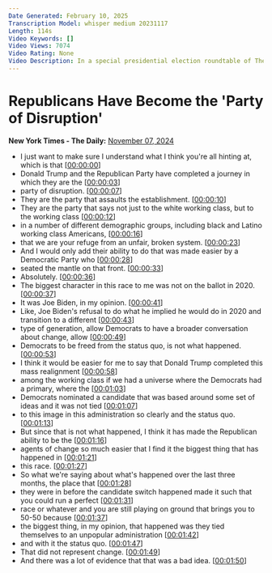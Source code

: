 ```yaml
---
Date Generated: February 10, 2025
Transcription Model: whisper medium 20231117
Length: 114s
Video Keywords: []
Video Views: 7074
Video Rating: None
Video Description: In a special presidential election roundtable of The Daily, the host Michael Barbaro discusses with a panel how the Republican Party has shifted to become "the party of disruption."
---
```


# Republicans Have Become the 'Party of Disruption'
**New York Times - The Daily:** [November 07, 2024](https://www.youtube.com/watch?v=oj6z2ZK453A)
*  I just want to make sure I understand what I think you're all hinting at, which is that [[00:00:00](https://www.youtube.com/watch?v=oj6z2ZK453A&t=0.0s)]
*  Donald Trump and the Republican Party have completed a journey in which they are the [[00:00:03](https://www.youtube.com/watch?v=oj6z2ZK453A&t=3.2s)]
*  party of disruption. [[00:00:07](https://www.youtube.com/watch?v=oj6z2ZK453A&t=7.44s)]
*  They are the party that assaults the establishment. [[00:00:10](https://www.youtube.com/watch?v=oj6z2ZK453A&t=10.120000000000001s)]
*  They are the party that says not just to the white working class, but to the working class [[00:00:12](https://www.youtube.com/watch?v=oj6z2ZK453A&t=12.52s)]
*  in a number of different demographic groups, including black and Latino working class Americans, [[00:00:16](https://www.youtube.com/watch?v=oj6z2ZK453A&t=16.92s)]
*  that we are your refuge from an unfair, broken system. [[00:00:23](https://www.youtube.com/watch?v=oj6z2ZK453A&t=23.48s)]
*  And I would only add their ability to do that was made easier by a Democratic Party who [[00:00:28](https://www.youtube.com/watch?v=oj6z2ZK453A&t=28.44s)]
*  seated the mantle on that front. [[00:00:33](https://www.youtube.com/watch?v=oj6z2ZK453A&t=33.32s)]
*  Absolutely. [[00:00:36](https://www.youtube.com/watch?v=oj6z2ZK453A&t=36.24s)]
*  The biggest character in this race to me was not on the ballot in 2020. [[00:00:37](https://www.youtube.com/watch?v=oj6z2ZK453A&t=37.24s)]
*  It was Joe Biden, in my opinion. [[00:00:41](https://www.youtube.com/watch?v=oj6z2ZK453A&t=41.0s)]
*  Like, Joe Biden's refusal to do what he implied he would do in 2020 and transition to a different [[00:00:43](https://www.youtube.com/watch?v=oj6z2ZK453A&t=43.160000000000004s)]
*  type of generation, allow Democrats to have a broader conversation about change, allow [[00:00:49](https://www.youtube.com/watch?v=oj6z2ZK453A&t=49.44s)]
*  Democrats to be freed from the status quo, is not what happened. [[00:00:53](https://www.youtube.com/watch?v=oj6z2ZK453A&t=53.8s)]
*  I think it would be easier for me to say that Donald Trump completed this mass realignment [[00:00:58](https://www.youtube.com/watch?v=oj6z2ZK453A&t=58.28s)]
*  among the working class if we had a universe where the Democrats had a primary, where the [[00:01:03](https://www.youtube.com/watch?v=oj6z2ZK453A&t=63.120000000000005s)]
*  Democrats nominated a candidate that was based around some set of ideas and it was not tied [[00:01:07](https://www.youtube.com/watch?v=oj6z2ZK453A&t=67.92s)]
*  to this image in this administration so clearly and the status quo. [[00:01:13](https://www.youtube.com/watch?v=oj6z2ZK453A&t=73.08s)]
*  But since that is not what happened, I think it has made the Republican ability to be the [[00:01:16](https://www.youtube.com/watch?v=oj6z2ZK453A&t=76.52000000000001s)]
*  agents of change so much easier that I find it the biggest thing that has happened in [[00:01:21](https://www.youtube.com/watch?v=oj6z2ZK453A&t=81.84s)]
*  this race. [[00:01:27](https://www.youtube.com/watch?v=oj6z2ZK453A&t=87.04s)]
*  So what we're saying about what's happened over the last three months, the place that [[00:01:28](https://www.youtube.com/watch?v=oj6z2ZK453A&t=88.36s)]
*  they were in before the candidate switch happened made it such that you could run a perfect [[00:01:31](https://www.youtube.com/watch?v=oj6z2ZK453A&t=91.60000000000001s)]
*  race or whatever and you are still playing on ground that brings you to 50-50 because [[00:01:37](https://www.youtube.com/watch?v=oj6z2ZK453A&t=97.0s)]
*  the biggest thing, in my opinion, that happened was they tied themselves to an unpopular administration [[00:01:42](https://www.youtube.com/watch?v=oj6z2ZK453A&t=102.36000000000001s)]
*  and with it the status quo. [[00:01:47](https://www.youtube.com/watch?v=oj6z2ZK453A&t=107.64000000000001s)]
*  That did not represent change. [[00:01:49](https://www.youtube.com/watch?v=oj6z2ZK453A&t=109.52000000000001s)]
*  And there was a lot of evidence that that was a bad idea. [[00:01:50](https://www.youtube.com/watch?v=oj6z2ZK453A&t=110.52000000000001s)]
